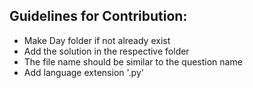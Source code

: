 ## Guidelines for Contribution:

 - Make Day folder if not already exist
 - Add the solution in the respective folder
 - The file name should be similar to the question name
 - Add language extension '.py'
